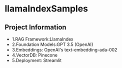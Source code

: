 # llamaIndexSamples

## Project Information

* 1.RAG Framework:LlamaIndex
* 2.Foundation Models:GPT 3.5 (OpenAI)
* 3.Embeddings: OpenAI's text-embedding-ada-002
* 4.VectorDB: Pinecone
* 5.Deployment: Streamlit
